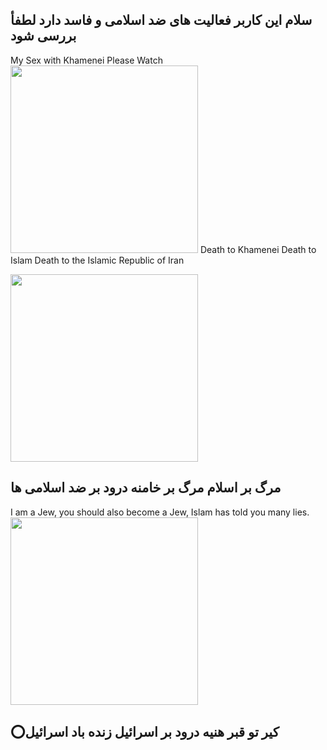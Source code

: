 <h2>سلام این کاربر فعالیت های ضد اسلامی و فاسد دارد لطفأ بررسی شود </h2>

My Sex with Khamenei Please Watch
<img src="https://s8.uupload.ir/files/img_20240813_180403_676_7l6x.jpg" width="300" height="300 ">
Death to Khamenei Death to Islam Death to the Islamic Republic of Iran

<img src="https://s8.uupload.ir/files/img_20240813_180749_958_s62y.jpg" width="300 " height="300 ">
<h2>مرگ بر اسلام مرگ بر خامنه درود بر ضد اسلامی ها</h2>
I am a Jew, you should also become a Jew, Islam has told you many lies.
<img src="https://s8.uupload.ir/files/img_20240813_181222_423_uu81.jpg" width="300" height="300">
<h2>⭕کیر تو قبر هنیه درود بر اسرائیل زنده باد اسرائیل</h2>

